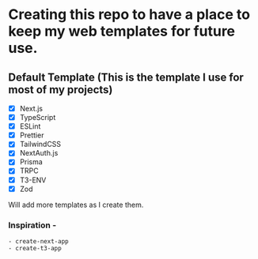 # Creating this repo to have a place to keep my web templates for future use.

## Default Template (This is the template I use for most of my projects)

- [x] Next.js
- [x] TypeScript
- [x] ESLint
- [x] Prettier
- [x] TailwindCSS
- [x] NextAuth.js
- [x] Prisma
- [x] TRPC
- [x] T3-ENV
- [x] Zod

Will add more templates as I create them.

### Inspiration -

    - create-next-app
    - create-t3-app
